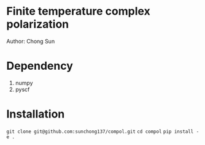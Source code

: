 Finite temperature complex polarization
=======================================

Author: Chong Sun

# Dependency

1. numpy
2. pyscf

# Installation
`git clone git@github.com:sunchong137/compol.git`
`cd compol`
`pip install -e .`